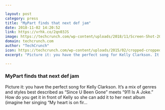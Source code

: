 ```yaml
---

layout: post
category: press
title: "MyPart finds that next def jam"
date: 2018-11-02 14:20:52
link: https://vrhk.co/2qn03JS
image: https://techcrunch.com/wp-content/uploads/2018/11/Screen-Shot-2018-11-02-at-10.06.15-AM.png?w=764
domain: techcrunch.com
author: "TechCrunch"
icon: https://techcrunch.com/wp-content/uploads/2015/02/cropped-cropped-favicon-gradient.png?w=180
excerpt: "Picture it: you have the perfect song for Kelly Clarkson. It’s a mix of genres and styles best described as “Since U Been Gone” meets “911 Is A Joke.” How do you get it in front of Kelly so she can add it to her next album (imagine her singing “My heart is on fir…"

---
```


### MyPart finds that next def jam

Picture it: you have the perfect song for Kelly Clarkson. It’s a mix of genres and styles best described as “Since U Been Gone” meets “911 Is A Joke.” How do you get it in front of Kelly so she can add it to her next album (imagine her singing “My heart is on fir…